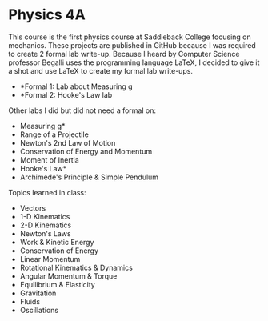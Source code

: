 # Physics 4A
This course is the first physics course at Saddleback College focusing 
on mechanics. These projects are published in GitHub because I was 
required to create 2 formal lab write-up. Because I heard by Computer Science
professor Begalli uses the programming language LaTeX, I decided to give it a
shot and use LaTeX to create my formal lab write-ups. 

- *Formal 1: Lab about Measuring g
- *Formal 2: Hooke's Law lab

Other labs I did but did not need a formal on:
- Measuring g*
- Range of a Projectile
- Newton's 2nd Law of Motion
- Conservation of Energy and Momentum
- Moment of Inertia
- Hooke's Law*
- Archimede's Principle & Simple Pendulum

Topics learned in class:
- Vectors
- 1-D Kinematics
- 2-D Kinematics
- Newton's Laws
- Work & Kinetic Energy
- Conservation of Energy
- Linear Momentum
- Rotational Kinematics & Dynamics
- Angular Momentum & Torque
- Equilibrium & Elasticity
- Gravitation
- Fluids
- Oscillations
